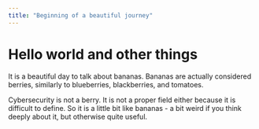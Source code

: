```yaml
---
title: "Beginning of a beautiful journey"
---
```

# Hello world and other things
It is a beautiful day to talk about bananas. Bananas are actually considered berries, similarly to blueberries, blackberries, and tomatoes. 
<!--more-->

Cybersecurity is not a berry. It is not a proper field either because it is difficult to define. So it is a little bit like bananas - a bit weird if you think deeply about it, but otherwise quite useful. 